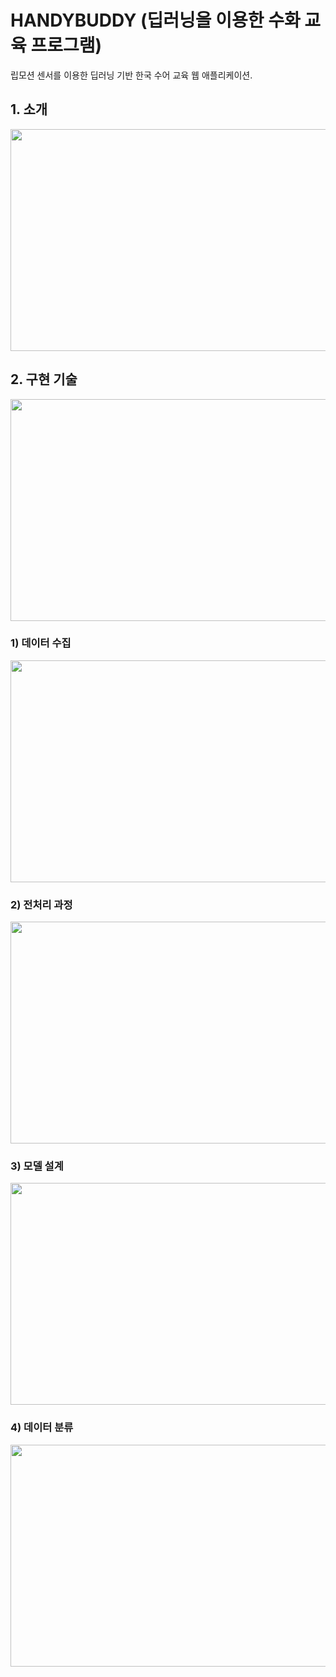 # HANDYBUDDY (딥러닝을 이용한 수화 교육 프로그램)

립모션 센서를 이용한 딥러닝 기반 한국 수어 교육 웹 애플리케이션.


## 1. 소개

<img src="https://user-images.githubusercontent.com/52191425/139628235-69e6308a-ad0a-4748-80d8-187579bb4975.png"  width="719" height="355"/>

## 2. 구현 기술

<img src="https://user-images.githubusercontent.com/52191425/139628237-2594d594-aeb4-4c0f-8c8e-6e7b16fd0d14.png"  width="719" height="355"/>

### 1) 데이터 수집

<img src="https://user-images.githubusercontent.com/52191425/139628240-133c982b-2efe-45e4-a4ef-309024e0b576.png"  width="719" height="355"/>

### 2) 전처리 과정

<img src="https://user-images.githubusercontent.com/52191425/139628247-f175178f-fd86-4113-867d-2baecc9da3b2.png"  width="719" height="355"/>

### 3) 모델 설계

<img src="https://user-images.githubusercontent.com/52191425/139628252-77ac619d-a992-45e0-8201-d348c9b26c36.png"  width="719" height="355"/>


### 4) 데이터 분류

<img src="https://user-images.githubusercontent.com/52191425/139628261-4fc23c40-5114-4fbe-b870-f4c52f5e7946.png"  width="719" height="355"/>
